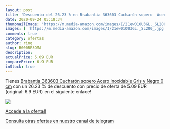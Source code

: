 ```yaml
---
layout: post
title: 'Descuento del 26.23 % en Brabantia 363603 Cucharón sopero  Acero '
date: 2020-09-24 05:18:34
thumbnailImage: 'https://m.media-amazon.com/images/I/21ew01OU3GL._SL200_.jpg'
images: [ 'https://m.media-amazon.com/images/I/21ew01OU3GL._SL200_.jpg' ]
comments: true
category: ofertas
author: ring
slug: B000RE3OMA
description:
actualPrice: 5.09 EUR
comparePrice: 6.9 EUR
inStock: true
---
```


Tienes [Brabantia 363603 Cucharón sopero  Acero Inoxidable  Gris y Negro  0 cm](https://www.amazon.com/dp/B000RE3OMA/?tag=redken08-20) con un 26.23 % de descuento con precio de oferta de 5.09 EUR (original: 6.9 EUR) en el siguiente enlace!

[![](https://m.media-amazon.com/images/I/21ew01OU3GL._SL200_.jpg)](https://www.amazon.com/dp/B000RE3OMA/?tag=redken08-20)

[Accede a la oferta!!](https://www.amazon.com/dp/B000RE3OMA/?tag=redken08-20)

[Consulta otras ofertas en nuestro canal de telegram](https://t.me/s/ofertas25)
